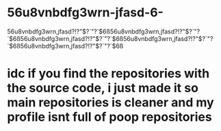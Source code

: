 # 56u8vnbdfg3wrn-jfasd-6-
56u8vnbdfg3wrn,jfasd?!?"$?`"?`$6ß56u8vnbdfg3wrn,jfasd?!?"$?`"?`$6ß56u8vnbdfg3wrn,jfasd?!?"$?`"?`$6ß56u8vnbdfg3wrn,jfasd?!?"$?`"?`$6ß56u8vnbdfg3wrn,jfasd?!?"$?`"?`$6ß

# idc if you find the repositories with the source code, i just made it so main repositories is cleaner and my profile isnt full of poop repositories
